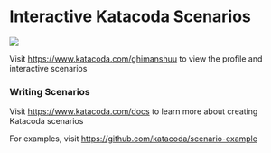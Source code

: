 # Interactive Katacoda Scenarios

[![](http://shields.katacoda.com/katacoda/ghimanshuu/count.svg)](https://www.katacoda.com/ghimanshuu "Get your profile on Katacoda.com")

Visit https://www.katacoda.com/ghimanshuu to view the profile and interactive scenarios

### Writing Scenarios
Visit https://www.katacoda.com/docs to learn more about creating Katacoda scenarios

For examples, visit https://github.com/katacoda/scenario-example
